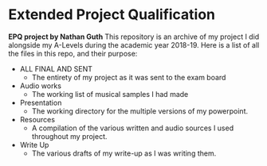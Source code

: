 # Extended Project Qualification
**EPQ project by Nathan Guth**
This repository is an archive of my project I did alongside my A-Levels during the academic year 2018-19.
Here is a list of all the files in this repo, and their purpose:


- ALL FINAL AND SENT
	 - The entirety of my project as it was sent to the exam board
 - Audio works
	 -  The working list of musical samples I had made
 - Presentation
	 - The working directory for the multiple versions of my powerpoint.
 - Resources
 	 - A compilation of the various written and audio sources I used throughout my project.
 - Write Up
	 - The various drafts of my write-up as I was writing them.
